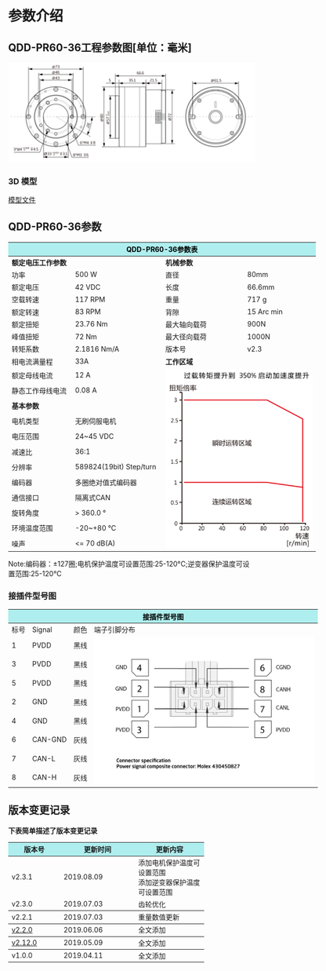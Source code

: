 # 参数介绍 
## QDD-PR60-36工程参数图[单位：毫米]
![QDD-PR60-36]( ../img/Qdd_PR60_36_v2_2三视图.png ) 
### 3D 模型
[模型文件]( ../img/QDD-PR60-36_v2_3.step.zip )


## QDD-PR60-36参数

<table style="width:700px"><thead><tr><th colspan="4" style="background: PaleTurquoise; color: black;">QDD-PR60-36参数表</th></tr></thead><tbody><tr><td colspan="2" width=50%><b>额定电压工作参数</b></td><td colspan="2" width=50%><b>机械参数</b></td></tr><tr><td>功率</td><td>500 W</td><td>直径</td><td>80mm</td></tr><tr><td>额定电压</td><td>42 VDC</td><td>长度</td><td>66.6mm</td></tr><tr><td>空载转速</td><td>117 RPM</td><td>重量</td><td>717 g</td></tr><tr><td>额定转速</td><td>83 RPM</td><td>背隙</td><td>15 Arc min</td></tr><tr><td>额定扭矩</td><td>23.76 Nm</td><td>最大轴向载荷</td><td>900N</td></tr><tr><td>峰值扭矩</td><td>72 Nm</td><td>最大径向载荷</td><td>1000N</td></tr><tr><td>转矩系数</td><td>2.1816 Nm/A</td><td>版本号</td><td>v2.3</td></tr><tr><td>相电流满量程</td><td>33A</td><td colspan="2"><b>工作区域</b></td></tr><tr><td>额定母线电流</td><td>12 A</td><td colspan="2" rowspan="17"><img src="../img/Qdd-PR60-36曲线.png" style="width:300px"></td></tr><tr><td>静态工作母线电流</td><td>0.08 A</td></tr><tr><td colspan="2"><b>基本参数</b></td></tr><tr><td>电机类型</td><td>无刷伺服电机</td></tr><tr><td>电压范围</td><td>24~45 VDC</td></tr><tr><td>减速比</td><td>36:1</td></tr><tr><td>分辨率</td><td>589824(19bit) Step/turn</td></tr><tr><td>编码器</td><td>多圈绝对值式编码器</td></tr><tr><td>通信接口</td><td>隔离式CAN</td></tr><tr><td>旋转角度</td><td>> 360.0 °</td></tr><tr><td>环境温度范围</td><td>-20~+80 °C</td></tr><tr><td>噪声</td><td><= 70 dB(A)</td></tr></tbody></table>

 Note:编码器：±127圈;电机保护温度可设置范围:25-120°C;逆变器保护温度可设置范围:25-120°C

### 接插件型号图

<table class="tableizer-table" style="width:700px">
<thead><tr class="tableizer-firstrow"><th colspan="4" style="background: PaleTurquoise; color: black;">接插件型号图</th></tr></thead><tbody><tr><td>标号</td><td>Signal</td><td>颜色</td><td >端子引脚分布</td></tr><tr><td>1</td><td>PVDD</td><td>黑线</td><td rowspan="9"><img src="../img/配线2-2.png" style="width:450px"></td></tr><tr><td>3</td><td>PVDD</td><td>黑线</td></tr><tr><td>5</td><td>PVDD</td><td>黑线</td></tr><tr><td>2</td><td>GND</td><td>黑线</td></tr><tr><td>4</td><td>GND</td><td>黑线</td></tr><tr><td>6</td><td>CAN-GND</td><td>灰线</td></tr><tr><td>7</td><td>CAN-L</td><td>灰线</td></tr><tr><td>8</td><td>CAN-H</td><td>灰线</td></tr></tbody></table>

## 版本变更记录
**下表简单描述了版本变更记录**

<table style="width:400px"><thead><tr style="background:PaleTurquoise"><th style="width:100px">版本号</th><th style="width:150px">更新时间</th><th style="width:150px">更新内容</th></tr></thead><tbody><tr><td>v2.3.1</td><td>2019.08.09</td><td>添加电机保护温度可设置范围 <br>添加逆变器保护温度可设置范围 </td></tr><tr><td>v2.3.0</td><td>2019.07.03</td><td>齿轮优化</th></tr></thead><tbody><tr><td>v2.2.1</td><td>2019.07.03</td><td>重量数值更新</th></tr></thead><tbody><tr><td><a href="http://innfos.com/wiki/cn/index.html#!pages/QDD-PR60-36_v2_2.md">v2.2.0 </a></td><td>2019.06.06</td><td>全文添加</th></tr></thead><tbody><tr><td><a href="http://innfos.com/wiki/cn/index.html#!pages/QDD-PR60-36_v2_12.md">v2.12.0 </a></td><td>2019.05.09</td><td>全文添加</th></tr></thead><tbody><tr><td>v1.0.0</td><td>2019.04.11</td><td>全文添加</td></tbody></table>
